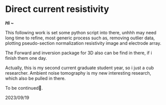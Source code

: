 # Direct current resistivity

***Hi ~***

This following work  is set some python script into there, unhhh may need long time to refine, most generic process such as, removing outlier data, plotting pseudo-section normalization resistivity  image and electrode array.  

The Forward and inversion package for 3D also can be find in there, if i  finish them one day.



Actually, this is my second current graduate student year, so i just a cub researcher. Ambient noise tomography is my new interesting research, which also be pulled in there. 

To be continued🤭.

2023/09/19













